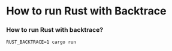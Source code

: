 # How to run Rust with Backtrace

### How to run Rust with backtrace?

`RUST_BACKTRACE=1 cargo run`
